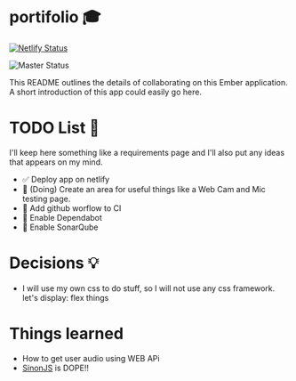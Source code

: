 # portifolio 🎓

[![Netlify Status](https://api.netlify.com/api/v1/badges/7e7b4aa0-c3d7-4e3f-9be4-a55b3bce6d94/deploy-status)](https://app.netlify.com/sites/valgueiro-portifolio/deploys)

![Master Status](https://github.com/Valgueiro/portifolio/workflows/Test%20Package/badge.svg?branch=master&event=push)

This README outlines the details of collaborating on this Ember application.
A short introduction of this app could easily go here.

# TODO List 🔨

I'll keep here something like a requirements page and I'll also put any ideas that appears on my mind.

- ✅ Deploy app on netlify
- 🔲 (Doing) Create an area for useful things like a Web Cam and Mic testing page.
- 🔲 Add github worflow to CI
- 🔲 Enable Dependabot
- 🔲 Enable SonarQube

# Decisions 💡

- I will use my own css to do stuff, so I will not use any css framework. let's display: flex things

# Things learned

- How to get user audio using WEB APi
- [SinonJS](https://sinonjs.org/) is DOPE!!
